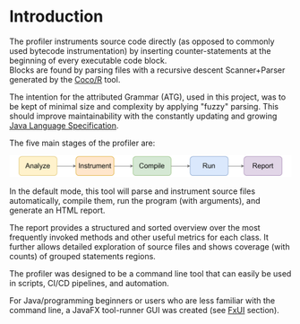 # Introduction

The profiler instruments source code directly (as opposed to commonly used bytecode instrumentation)
by inserting counter-statements at the beginning of every executable code block.
<br/>
Blocks are found by parsing files with a recursive descent Scanner+Parser generated by the [Coco/R](https://ssw.jku.at/Research/Projects/Coco/) tool.

The intention for the attributed Grammar (ATG), used in this project, was to be kept of minimal size
and complexity by applying "fuzzy" parsing. This should improve maintainability with the constantly
updating and growing [Java Language Specification](https://docs.oracle.com/javase/specs/jls/se21/html/index.html).

The five main stages of the profiler are:

![The five main steps of the profiler](screenshots/profiler-steps.png)

In the default mode, this tool will parse and instrument source files automatically, compile them,
run the program (with arguments), and generate an HTML report.

The report provides a structured and sorted overview over the most frequently invoked methods
and other useful metrics for each class.
It further allows detailed exploration of source files and shows coverage (with counts) of grouped statements regions.

The profiler was designed to be a command line tool that can easily be used in scripts, CI/CD pipelines, and automation.

For Java/programming beginners or users who are less familiar with the command line,
a JavaFX tool-runner GUI was created (see [FxUI](fxui.md) section).
